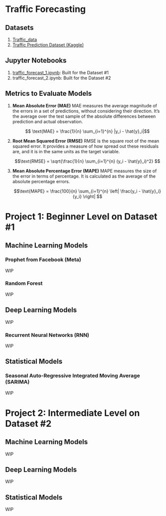 # Traffic Forecasting

## Datasets
1. [Traffic_data](data/TrafficDataTimeSeriesAnalysis.csv)
2. [Traffic Prediction Dataset (Kaggle)](https://www.kaggle.com/datasets/fedesoriano/traffic-prediction-dataset)

## Jupyter Notebooks
1. [traffic_forecast_1.ipynb](./traffic_forecast_nb1.ipynb): Built for the Dataset #1
2. traffic_forecast_2.ipynb: Built for the Dataset #2

## Metrics to Evaluate Models
1. **Mean Absolute Error (MAE)**
   MAE measures the average magnitude of the errors in a set of predictions, without considering their direction. It’s the average over the test sample of the absolute differences between prediction and actual observation.

    ```math
     \text{MAE} = \frac{1}{n} \sum_{i=1}^{n} |y_i - \hat{y}_i|
     ```

2. **Root Mean Squared Error (RMSE)**
   RMSE is the square root of the mean squared error. It provides a measure of how spread out these residuals are, and it is in the same units as the target variable.

   ```math
   \text{RMSE} = \sqrt{\frac{1}{n} \sum_{i=1}^{n} (y_i - \hat{y}_i)^2} 
   ```
3. **Mean Absolute Percentage Error (MAPE)**
   MAPE measures the size of the error in terms of percentage. It is calculated as the average of the absolute percentage errors.

   ```math
   \text{MAPE} = \frac{100}{n} \sum_{i=1}^{n} \left| \frac{y_i - \hat{y}_i}{y_i} \right| 
   ```

# Project 1: Beginner Level on Dataset #1

## Machine Learning Models
### Prophet from Facebook (Meta)
WIP

### Random Forest
WIP

## Deep Learning Models
WIP

### Recurrent Neural Networks (RNN)
WIP

## Statistical Models
### Seasonal Auto-Regressive Integrated Moving Average (SARIMA) 
WIP

# Project 2: Intermediate Level on Dataset #2
## Machine Learning Models
WIP

## Deep Learning Models
WIP

## Statistical Models
WIP

